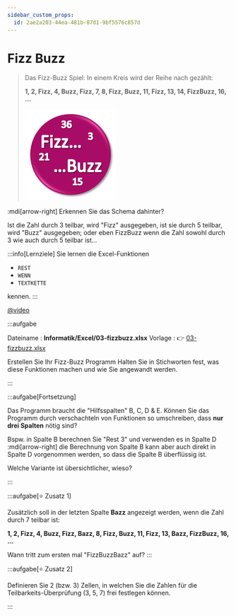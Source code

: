 ```yaml
---
sidebar_custom_props:
  id: 2ae2a203-44ea-481b-87d1-9bf5576c857d
---
```

# Fizz Buzz

> Das Fizz-Buzz Spiel: In einem Kreis wird der Reihe nach gezählt:
>
> **1, 2, __Fizz__, 4, __Buzz__, __Fizz__, 7, 8, __Fizz__, __Buzz__, 11, __Fizz__, 13, 14, __FizzBuzz__, 16, ...**
> 
> ![](images/fizz-buzz.png)

:mdi[arrow-right] Erkennen Sie das Schema dahinter?

<Solution webKey="b65ca220-bd14-4c60-a20f-c61ae9a7b42f" show>

Ist die Zahl durch $3$ teilbar, wird "Fizz" ausgegeben, ist sie durch $5$ teilbar, wird "Buzz" ausgegeben; oder eben FizzBuzz wenn die Zahl sowohl durch $3$ wie auch durch $5$ teilbar ist...
</Solution>
<br />

:::info[Lernziele]
Sie lernen die Excel-Funktionen
- `REST`
- `WENN`
- `TEXTKETTE`

kennen.
:::

[@video](images/03-fizzbuzz.mp4)

:::aufgabe

Dateiname
: __Informatik/Excel/03-fizzbuzz.xlsx__ 
Vorlage
: 👉 [03-fizzbuzz.xlsx](assets/03-fizzbuzz.xlsx)

<Answer type="state" webKey="2ebb004d-fc00-4e7c-bdd4-7849da01c496" />

Erstellen Sie Ihr Fizz-Buzz Programm
Halten Sie in Stichworten fest, was diese Funktionen machen und wie Sie angewandt werden.

<Answer type="text" webKey="6e7e98f1-24c0-4e0b-8869-7b5ed61490c7" />
:::

:::aufgabe[Fortsetzung]
<Answer type="state" webKey="a1464d03-afca-4c32-82d6-d1c3071b3840" />

Das Programm braucht die "Hilfsspalten" B, C, D & E. Können Sie das Programm durch verschachteln von Funktionen so umschreiben, dass **nur drei Spalten** nötig sind?

Bspw. in Spalte B berechnen Sie "Rest 3" und verwenden es in Spalte D :mdi[arrow-right] die Berechnung von Spalte B kann aber auch direkt in Spalte D vorgenommen werden, so dass die Spalte B überflüssig ist.

Welche Variante ist übersichtlicher, wieso?

<Answer type="text" webKey="74e5c8a6-734d-4f98-b651-e02c11de9165" />
:::

:::aufgabe[⭐ Zusatz 1]
<Answer type="state" webKey="b689ed32-642f-4af6-a6e6-d3c1f6730a68" />

Zusätzlich soll in der letzten Spalte __Bazz__ angezeigt werden, wenn die Zahl durch $7$ teilbar ist:

**1, 2, __Fizz__, 4, __Buzz__, __Fizz__, __Bazz__, 8, __Fizz__, __Buzz__, 11, __Fizz__, 13, __Bazz__, __FizzBuzz__, 16, ...**


Wann tritt zum ersten mal "FizzBuzzBazz" auf?
<Answer type="string" webKey="8f99ae83-6541-4fb0-8544-7ddc45ac8a75" solution="105"/>
:::

:::aufgabe[⭐ Zusatz 2]
<Answer type="state" webKey="b7197f58-35aa-4435-b326-374fae3eb6fa"  />

Definieren Sie 2 (bzw. 3) Zellen, in welchen Sie die Zahlen für die Teilbarkeits-Überprüfung (3, 5, 7) frei festlegen können.

:::